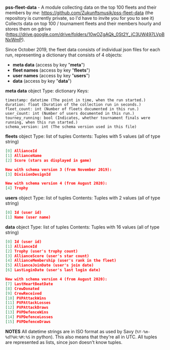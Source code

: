**pss-fleet-data** - A module collecting data on the top 100 fleets and their members by _me_: https://github.com/Zukunftsmusik/pss-fleet-data (the repository is currently private, so I'd have to invite you for you to see it)
Collects data on top 100 / tournament fleets and their members hourly and stores them on gdrive (<https://drive.google.com/drive/folders/10wOZgAQk_0St2Y_jC3UW497LVpBNxWmP>).

Since October 2019, the fleet data consists of individual json files for each run, representing a dictionary that consists of 4 objects:

- **meta data** (access by key "**meta**")
- **fleet names** (access by key "**fleets**")
- **user names** (access by key "**users**")
- **data** (access by key "**data**")

**meta data** object
Type: dictionary
Keys:
```AutoHotKey
timestamp: datetime (The point in time, when the run started.)
duration: float (Duration of the collection run in seconds.)
fleet_count: int (Number of fleets documented in this run.)
user_count: int (Number of users documented in this run.)
tourney_running: bool (Indicates, whether tournament finals were running, when this run started.)
schema_version: int (The schema version used in this file)
```
**fleets** object
Type: list of tuples
Contents: Tuples with 5 values (all of type string)
```json
[0] AllianceId
[1] AllianceName
[2] Score (stars as displayed in game)

New with schema version 3 (from November 2019):
[3] DivisionDesignId

New with schema version 4 (from August 2020):
[4] Trophy
```
**users** object
Type: list of tuples
Contents: Tuples with 2 values (all of type string)
```json
[0] Id (user id)
[1] Name (user name)
```
**data** object
Type: list of tuples
Contents: Tuples with 16 values (all of type string)
```json
[0] Id (user id)
[1] AllianceId
[2] Trophy (user's trophy count)
[3] AllianceScore (user's star count)
[4] AllianceMembership (user's rank in the fleet)
[5] AllianceJoinDate (user's join date)
[6] LastLoginDate (user's last login date)

New with schema version 4 (from August 2020):
[7] LastHeartBeatDate
[8] CrewDonated
[9] CrewReceived
[10] PVPAttackWins
[11] PVPAttackLosses
[12] PVPAttackDraws
[13] PVPDefenceWins
[14] PVPDefenceLosses
[15] PVPDefenceDraws
```
**NOTES**
All datetime strings are in ISO format as used by Savy (`%Y-%m-%dT%H:%M:%S` in python). This also means that they're all in UTC.
All tuples are represented as lists, since json doesn't know tuples.